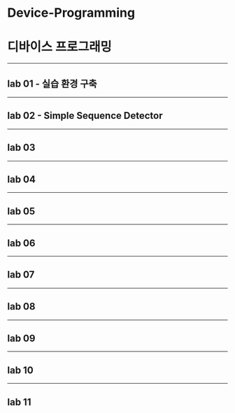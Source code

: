 # Device-Programming

# 디바이스 프로그래밍

---
## lab 01 - 실습 환경 구축

---
## lab 02 - Simple Sequence Detector

---
## lab 03
---
## lab 04
---
## lab 05
---
## lab 06
---
## lab 07
---
## lab 08
---
## lab 09
---
## lab 10
---
## lab 11

